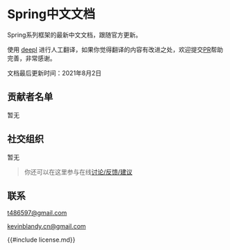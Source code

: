 # Spring中文文档

Spring系列框架的最新中文文档，跟随官方更新。

使用 [deepl](https://www.deepl.com/translator) 进行人工翻译，如果你觉得翻译的内容有改进之处，欢迎提交[PR](https://github.com/springcloud-community/springcloud-document)帮助完善，非常感谢。

文档最后更新时间：2021年8月2日

## 贡献者名单

暂无

## 社交组织

暂无

> 你还可以在这里参与在线[讨论/反馈/建议](https://github.com/springcloud-community/springcloud-document/discussions)

## 联系

t486597@gmail.com

kevinblandy.cn@gmail.com

{{#include license.md}}
